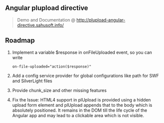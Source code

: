 Angular plupload directive
--------------------------
> Demo and Documentation @ http://plupload-angular-directive.sahusoft.info/

Roadmap
-------
1. Implement a variable $response in onFileUploaded event, so you can write

   ```
   on-file-uploaded="action($response)"
   ```

2. Add a config service provider for global configurations like path for SWF and SilverLight files
3. Provide chunk_size and other missing features
4. Fix the Issue: HTML4 support in plUpload is provided using a hidden upload form element and plUpload appends that to the body which is absolutely positioned. It remains in the DOM till the life cycle of the Angular app and may lead to a clickable area which is not visible.
